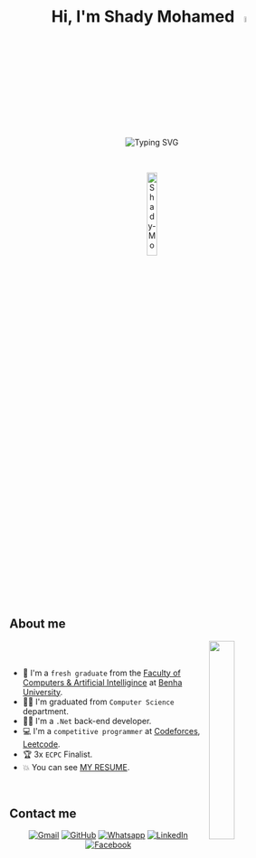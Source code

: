 <h1 align="center">Hi, I'm Shady Mohamed <img src="https://media.giphy.com/media/hvRJCLFzcasrR4ia7z/giphy.gif" width="5%"></h1>
<p align="center">
  <img src="https://readme-typing-svg.demolab.com?font=Fira+Code&weight=900&size=25&pause=1000&color=309AC5&center=true&vCenter=true&width=600&height=100&lines=Software+Engineer;Competitive+Programmer;3x+ECPC+Finalist;Specialist+on+Codeforces" alt="Typing SVG" />
</p>
<br>

<p align="center"> 
	<!-- 	<a href = "https://committers.top/egypt#ORGNAME" target="_blank">
		<img src="https://img.shields.io/badge/dynamic/json?label=Most%20Active%20GitHub%20User%20in%20Egypt&query=%24.rank&prefix=Rank%20&logo=github&style=for-the-badge&color=grey&labelColor=333&url=https://aktive.tk/rank/egypt/Shady-Mo" alt="Most Active Users" target="_blank" width=40%/> 
	</a> -->
	<img src="https://komarev.com/ghpvc/?username=Shady-Mo&label=Profile%20views&color=555555&labelColor=000000&style=for-the-badge" alt="Shady-Mo" width=19.40%/>
</p>
	
## About me
<img align="right" src="https://github.com/7oSkaaa/7oSkaaa/blob/main/Images/Right_Side.gif?raw=true" width=30%>

<br><br>
- :school: I'm a `fresh graduate` from the [Faculty of Computers & Artificial Intelligince](https://fci.bu.edu.eg/) at [Benha University](https://bu.edu.eg/).
- :student: I'm graduated from `Computer Science` department.
- :man_technologist: I'm a `.Net` back-end developer.
- :computer: I'm a `competitive programmer` at [Codeforces](https://codeforces.com/profile/Shady_Mo), [Leetcode](https://leetcode.com/Shady_Mo/).
- :trophy: 3x `ECPC` Finalist.
- :boom: You can see [MY RESUME](./My_Resume.pdf).
<br>

## Contact me
<p align="center">
	<a href="mailto:shady.mohamed7899@gmail.com"><img img src="https://img.shields.io/badge/gmail-%23EA4335.svg?style=plastic&logo=gmail&logoColor=white" alt="Gmail"/></a>
	<a href="https://github.com/Shady-Mo"><img src="https://img.shields.io/badge/github-%23181717.svg?style=plastic&logo=github&logoColor=white" alt="GitHub"/></a>
	<a href="https://wa.me/201144069991"><img src="https://img.shields.io/badge/whatsapp-%2325D366.svg?style=plastic&logo=whatsapp&logoColor=white" alt="Whatsapp"/></a>
	<a href="https://www.linkedin.com/in/shady-mohamed-122437262/"><img src="https://img.shields.io/badge/linkedin-%230A66C2.svg?style=plastic&logo=linkedin&logoColor=white" alt="LinkedIn"/></a>
	<a href="https://www.facebook.com/profile.php?id=100016184046326"><img src="https://img.shields.io/badge/facebook-%231877F2.svg?style=plastic&logo=facebook&logoColor=white" alt="Facebook"/></a>
</p>
